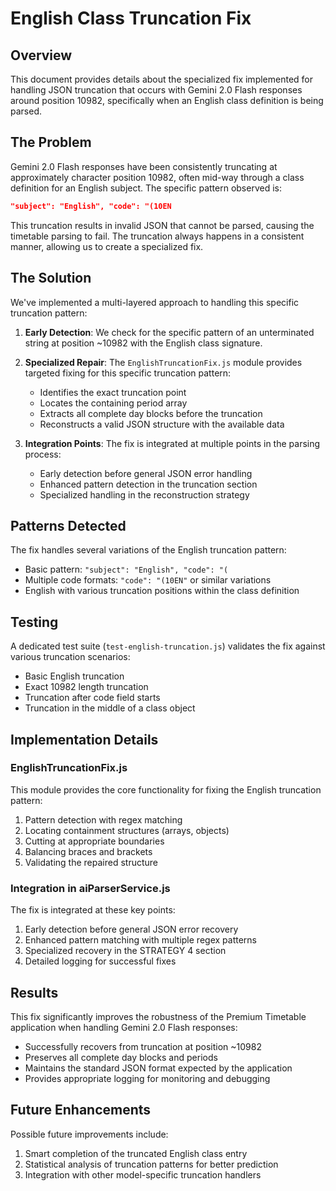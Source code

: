 # English Class Truncation Fix

## Overview

This document provides details about the specialized fix implemented for handling JSON truncation that occurs with Gemini 2.0 Flash responses around position 10982, specifically when an English class definition is being parsed.

## The Problem

Gemini 2.0 Flash responses have been consistently truncating at approximately character position 10982, often mid-way through a class definition for an English subject. The specific pattern observed is:

```json
"subject": "English", "code": "(10EN
```

This truncation results in invalid JSON that cannot be parsed, causing the timetable parsing to fail. The truncation always happens in a consistent manner, allowing us to create a specialized fix.

## The Solution

We've implemented a multi-layered approach to handling this specific truncation pattern:

1. **Early Detection**: We check for the specific pattern of an unterminated string at position ~10982 with the English class signature.

2. **Specialized Repair**: The `EnglishTruncationFix.js` module provides targeted fixing for this specific truncation pattern:
   - Identifies the exact truncation point
   - Locates the containing period array
   - Extracts all complete day blocks before the truncation
   - Reconstructs a valid JSON structure with the available data

3. **Integration Points**: The fix is integrated at multiple points in the parsing process:
   - Early detection before general JSON error handling
   - Enhanced pattern detection in the truncation section
   - Specialized handling in the reconstruction strategy

## Patterns Detected

The fix handles several variations of the English truncation pattern:

- Basic pattern: `"subject": "English", "code": "(`
- Multiple code formats: `"code": "(10EN"` or similar variations
- English with various truncation positions within the class definition

## Testing

A dedicated test suite (`test-english-truncation.js`) validates the fix against various truncation scenarios:
- Basic English truncation
- Exact 10982 length truncation
- Truncation after code field starts
- Truncation in the middle of a class object

## Implementation Details

### EnglishTruncationFix.js

This module provides the core functionality for fixing the English truncation pattern:

1. Pattern detection with regex matching
2. Locating containment structures (arrays, objects)
3. Cutting at appropriate boundaries
4. Balancing braces and brackets
5. Validating the repaired structure

### Integration in aiParserService.js

The fix is integrated at these key points:

1. Early detection before general JSON error recovery
2. Enhanced pattern matching with multiple regex patterns
3. Specialized recovery in the STRATEGY 4 section
4. Detailed logging for successful fixes

## Results

This fix significantly improves the robustness of the Premium Timetable application when handling Gemini 2.0 Flash responses:

- Successfully recovers from truncation at position ~10982
- Preserves all complete day blocks and periods
- Maintains the standard JSON format expected by the application
- Provides appropriate logging for monitoring and debugging

## Future Enhancements

Possible future improvements include:

1. Smart completion of the truncated English class entry
2. Statistical analysis of truncation patterns for better prediction
3. Integration with other model-specific truncation handlers

